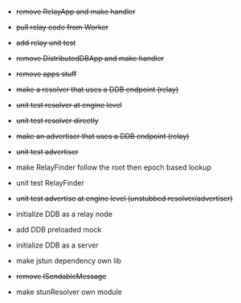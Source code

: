 - ~~remove RelayApp and make handler~~
- ~~pull relay code from Worker~~
- ~~add relay unit test~~
- ~~remove DistributedDBApp and make handler~~
- ~~remove apps stuff~~

- ~~make a resolver that uses a DDB endpoint (relay)~~
- ~~unit test resolver at engine level~~
- ~~unit test resolver directly~~
- ~~make an advertiser that uses a DDB endpoint (relay)~~
- ~~unit test advertiser~~

- make RelayFinder follow the root then epoch based lookup
- unit test RelayFinder

- ~~unit test advertise at engine level
  (unstubbed resolver/advertiser)~~

- initialize DDB as a relay node
- add DDB preloaded mock
- initialize DDB as a server
- make jstun dependency own lib
- ~~remove ISendableMessage~~
- make stunResolver own module

